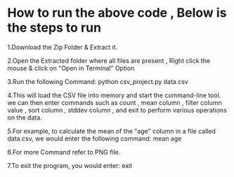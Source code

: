 # How to run the above code , Below is the steps to run
1.Download the Zip Folder & Extract it.

2.Open the Extracted folder where all files are present , Right click the mouse & click on "Open in Terminal" Option

3.Run the following Command:      python csv_project.py data.csv

4.This will load the CSV file into memory and start the command-line tool. we can then enter commands such as count , mean column , filter column value , sort column , stddev column , and exit to perform various operations on the data.

5.For example, to calculate the mean of the "age" column in a file called data.csv, we would enter the following command:     mean age

6.For more Command refer to PNG file.
  
7.To exit the program, you would enter:     exit
